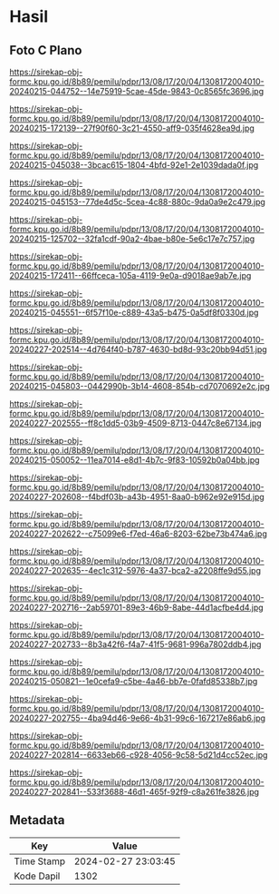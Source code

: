 # Hasil

## Foto C Plano

https://sirekap-obj-formc.kpu.go.id/8b89/pemilu/pdpr/13/08/17/20/04/1308172004010-20240215-044752--14e75919-5cae-45de-9843-0c8565fc3696.jpg

https://sirekap-obj-formc.kpu.go.id/8b89/pemilu/pdpr/13/08/17/20/04/1308172004010-20240215-172139--27f90f60-3c21-4550-aff9-035f4628ea9d.jpg

https://sirekap-obj-formc.kpu.go.id/8b89/pemilu/pdpr/13/08/17/20/04/1308172004010-20240215-045038--3bcac615-1804-4bfd-92e1-2e1039dada0f.jpg

https://sirekap-obj-formc.kpu.go.id/8b89/pemilu/pdpr/13/08/17/20/04/1308172004010-20240215-045153--77de4d5c-5cea-4c88-880c-9da0a9e2c479.jpg

https://sirekap-obj-formc.kpu.go.id/8b89/pemilu/pdpr/13/08/17/20/04/1308172004010-20240215-125702--32fa1cdf-90a2-4bae-b80e-5e6c17e7c757.jpg

https://sirekap-obj-formc.kpu.go.id/8b89/pemilu/pdpr/13/08/17/20/04/1308172004010-20240215-172411--66ffceca-105a-4119-9e0a-d9018ae9ab7e.jpg

https://sirekap-obj-formc.kpu.go.id/8b89/pemilu/pdpr/13/08/17/20/04/1308172004010-20240215-045551--6f57f10e-c889-43a5-b475-0a5df8f0330d.jpg

https://sirekap-obj-formc.kpu.go.id/8b89/pemilu/pdpr/13/08/17/20/04/1308172004010-20240227-202514--4d764f40-b787-4630-bd8d-93c20bb94d51.jpg

https://sirekap-obj-formc.kpu.go.id/8b89/pemilu/pdpr/13/08/17/20/04/1308172004010-20240215-045803--0442990b-3b14-4608-854b-cd7070692e2c.jpg

https://sirekap-obj-formc.kpu.go.id/8b89/pemilu/pdpr/13/08/17/20/04/1308172004010-20240227-202555--ff8c1dd5-03b9-4509-8713-0447c8e67134.jpg

https://sirekap-obj-formc.kpu.go.id/8b89/pemilu/pdpr/13/08/17/20/04/1308172004010-20240215-050052--11ea7014-e8d1-4b7c-9f83-10592b0a04bb.jpg

https://sirekap-obj-formc.kpu.go.id/8b89/pemilu/pdpr/13/08/17/20/04/1308172004010-20240227-202608--f4bdf03b-a43b-4951-8aa0-b962e92e915d.jpg

https://sirekap-obj-formc.kpu.go.id/8b89/pemilu/pdpr/13/08/17/20/04/1308172004010-20240227-202622--c75099e6-f7ed-46a6-8203-62be73b474a6.jpg

https://sirekap-obj-formc.kpu.go.id/8b89/pemilu/pdpr/13/08/17/20/04/1308172004010-20240227-202635--4ec1c312-5976-4a37-bca2-a2208ffe9d55.jpg

https://sirekap-obj-formc.kpu.go.id/8b89/pemilu/pdpr/13/08/17/20/04/1308172004010-20240227-202716--2ab59701-89e3-46b9-8abe-44d1acfbe4d4.jpg

https://sirekap-obj-formc.kpu.go.id/8b89/pemilu/pdpr/13/08/17/20/04/1308172004010-20240227-202733--8b3a42f6-f4a7-41f5-9681-996a7802ddb4.jpg

https://sirekap-obj-formc.kpu.go.id/8b89/pemilu/pdpr/13/08/17/20/04/1308172004010-20240215-050821--1e0cefa9-c5be-4a46-bb7e-0fafd85338b7.jpg

https://sirekap-obj-formc.kpu.go.id/8b89/pemilu/pdpr/13/08/17/20/04/1308172004010-20240227-202755--4ba94d46-9e66-4b31-99c6-167217e86ab6.jpg

https://sirekap-obj-formc.kpu.go.id/8b89/pemilu/pdpr/13/08/17/20/04/1308172004010-20240227-202814--6633eb66-c928-4056-9c58-5d21d4cc52ec.jpg

https://sirekap-obj-formc.kpu.go.id/8b89/pemilu/pdpr/13/08/17/20/04/1308172004010-20240227-202841--533f3688-46d1-465f-92f9-c8a261fe3826.jpg


## Metadata

| Key        | Value               |
| ---------- | ------------------- |
| Time Stamp | 2024-02-27 23:03:45 |
| Kode Dapil | 1302                |



